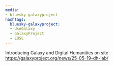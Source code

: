 ```yaml
---
media:
- bluesky-galaxyproject
hashtags:
  bluesky-galaxyproject:
  - UseGalaxy
  - GalaxyProject
  - EOSC
---
```

Introducing Galaxy and Digital Humanities on site
https://galaxyproject.org/news/25-05-19-dh-lab/